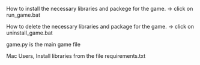How to install the necessary libraries and packege for the game. -> click on run_game.bat

How to delete the necessary libraries and package for the game. -> click on uninstall_game.bat

game.py is the main game file

Mac Users, Install libraries from the file requirements.txt
